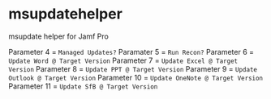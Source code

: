 # msupdatehelper
msupdate helper for Jamf Pro


Parameter 4 = `Managed Updates?`
Paramater 5 = `Run Recon?`
Parameter 6 = `Update Word @ Target Version`
Parameter 7 = `Update Excel @ Target Version`
Parameter 8 = `Update PPT @ Target Version`
Parameter 9 = `Update Outlook @ Target Version`
Parameter 10 = `Update OneNote @ Target Version`
Parameter 11 = `Update SfB @ Target Version`

